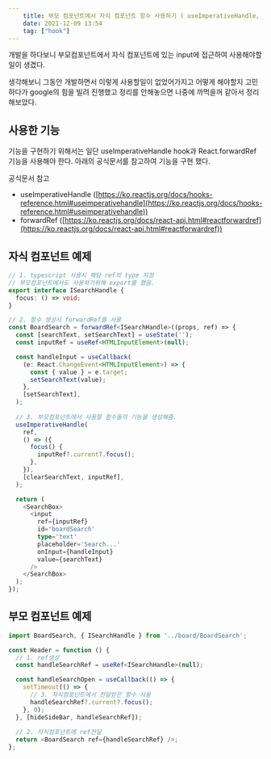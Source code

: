 ```yaml
---
    title: 부모 컴포넌트에서 자식 컴포넌트 함수 사용하기 ( useImperativeHandle, forwardRef )
    date: 2021-12-09 13:54
    tag: ["hook"]
---
```

개발을 하다보니 부모컴포넌트에서 자식 컴포넌트에 있는 input에 접근하여 사용해야할 일이 생겼다.

생각해보니 그동안 개발하면서 이렇게 사용할일이 없었어가지고 어떻게 해야할지 고민하다가 google의 힘을 빌려 진행했고 정리를 안해놓으면 나중에 까먹을꺼 같아서 정리해보았다.

## 사용한 기능

기능을 구현하기 위해서는 일단 useImperativeHandle hook과 React.forwardRef 기능을 사용해야 한다. 아래의 공식문서를 참고하여 기능을 구현 했다.

공식문서 참고

- useImperativeHandle ([https://ko.reactjs.org/docs/hooks-reference.html#useimperativehandle](https://ko.reactjs.org/docs/hooks-reference.html#useimperativehandle))
- forwardRef ([https://ko.reactjs.org/docs/react-api.html#reactforwardref](https://ko.reactjs.org/docs/react-api.html#reactforwardref))

## 자식 컴포넌트 예제

```typescript
// 1. typescript 사용시 해당 ref의 type 지정
// 부모컴포넌트에서도 사용하기위해 export를 했음.
export interface ISearchHandle {
  focus: () => void;
}

// 2. 함수 생성시 forwardRef를 사용
const BoardSearch = forwardRef<ISearchHandle>((props, ref) => {
  const [searchText, setSearchText] = useState('');
  const inputRef = useRef<HTMLInputElement>(null);

  const handleInput = useCallback(
    (e: React.ChangeEvent<HTMLInputElement>) => {
      const { value } = e.target;
      setSearchText(value);
    },
    [setSearchText],
  );
	
  // 3. 부모컴포넌트에서 사용할 함수들의 기능을 생성해줌.
  useImperativeHandle(
    ref,
    () => ({
      focus() {
        inputRef?.current?.focus();
      },
    }),
    [clearSearchText, inputRef],
  );

  return (
    <SearchBox>
      <input
        ref={inputRef}
        id='boardSearch'
        type='text'
        placeholder='Search...'
        onInput={handleInput}
        value={searchText}
      />
    </SearchBox>
  );
});
```

## 부모 컴포넌트 예제

```typescript
import BoardSearch, { ISearchHandle } from '../board/BoardSearch';

const Header = function () {
  // 1. ref생성
  const handleSearchRef = useRef<ISearchHandle>(null);

  const handleSearchOpen = useCallback(() => {
    setTimeout(() => {
      // 3. 자식컴포넌트에서 전달받은 함수 사용
      handleSearchRef?.current?.focus();
    }, 0);
  }, [hideSideBar, handleSearchRef]);
  
  // 2. 자식컴포넌트에 ref전달
  return <BoardSearch ref={handleSearchRef} />;
};
```
